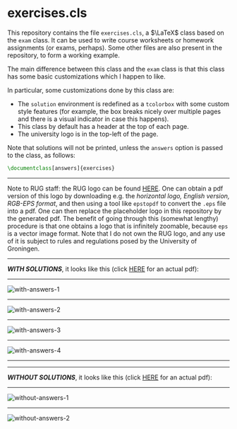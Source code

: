 # exercises.cls

This repository contains the file `exercises.cls`, a $\LaTeX$ class based on the `exam` class. It can be used to write course worksheets or homework assignments (or exams, perhaps). Some other files are also present in the repository, to form a working example.

The main difference between this class and the `exam` class is that this class has some basic customizations which I happen to like.

In particular, some customizations done by this class are:
- The `solution` environment is redefined as a `tcolorbox` with some custom style features (for example, the box breaks nicely over multiple pages and there is a visual indicator in case this happens).
- This class by default has a header at the top of each page.
- The university logo is in the top-left of the page.

Note that solutions will not be printed, unless the `answers` option is passed to the class, as follows:
```tex
\documentclass[answers]{exercises}
```

---

Note to RUG staff: the RUG logo can be found [HERE](https://www.rug.nl/about-ug/practical-matters/huisstijl/logobank-new/corporatelogo/). One can obtain a pdf version of this logo by downloading e.g. the *horizontal logo, English version, RGB-EPS format*, and then using a tool like `epstopdf` to convert the `.eps` file into a pdf. One can then replace the placeholder logo in this repository by the generated pdf. The benefit of going through this (somewhat lengthy) procedure is that one obtains a logo that is infinitely zoomable, because `eps` is a vector image format. Note that I do not own the RUG logo, and any use of it is subject to rules and regulations posed by the University of Groningen.

---

***WITH SOLUTIONS***, it looks like this (click [HERE](https://el-sambal.github.io/exercises.cls/with-answers.pdf) for an actual pdf):

---

![with-answers-1](https://github.com/user-attachments/assets/5f6ba236-86e5-4415-ade8-3e9411deb4ed)

---

![with-answers-2](https://github.com/user-attachments/assets/20deb28c-9b5e-49ef-bb5d-be8c06cb5b69)

---

![with-answers-3](https://github.com/user-attachments/assets/98273ac8-fbfc-4bf0-9164-4001db7c5641)

---

![with-answers-4](https://github.com/user-attachments/assets/bc576779-fe71-4d6e-8f29-2691c67b897a)

---

---

***WITHOUT SOLUTIONS***, it looks like this (click [HERE](https://el-sambal.github.io/exercises.cls/without-answers.pdf) for an actual pdf):

---

![without-answers-1](https://github.com/user-attachments/assets/00c90af8-da87-417b-9a08-8e2ebcdac75c)

---

![without-answers-2](https://github.com/user-attachments/assets/c525c5de-9f33-4b72-ae8b-af88873d4d6b)



